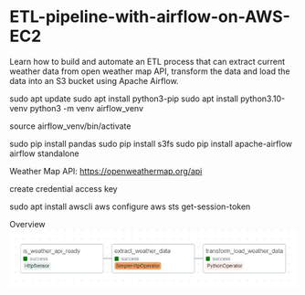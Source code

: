 # ETL-pipeline-with-airflow-on-AWS-EC2

Learn how to build and automate an ETL process that can extract current weather data from open weather map API, transform the data and load the data into an S3 bucket using Apache Airflow.

sudo apt update
sudo apt install python3-pip
sudo apt install python3.10-venv
python3 -m venv airflow_venv

source airflow_venv/bin/activate

sudo pip install pandas
sudo pip install s3fs
sudo pip install apache-airflow
airflow standalone

Weather Map API: https://openweathermap.org/api

create credential access key  

sudo apt  install awscli
aws configure
aws sts get-session-token

Overview 
![Alt text](Capture.JPG)